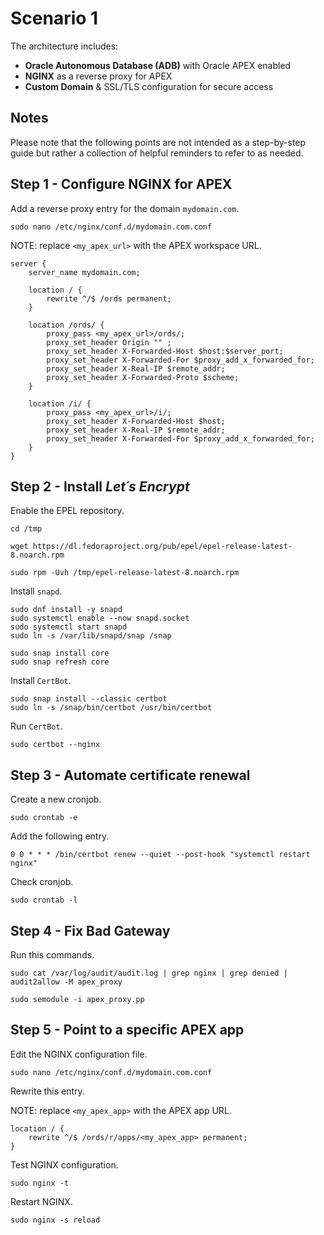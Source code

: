 # Scenario 1

The architecture includes:
- **Oracle Autonomous Database (ADB)** with Oracle APEX enabled
- **NGINX** as a reverse proxy for APEX
- **Custom Domain** & SSL/TLS configuration for secure access

## Notes

Please note that the following points are not intended as a step-by-step guide but rather a collection of helpful reminders to refer to as needed.

## Step 1 - Configure NGINX for APEX

Add a reverse proxy entry for the domain ```mydomain.com```.

```
sudo nano /etc/nginx/conf.d/mydomain.com.conf
```

NOTE: replace ```<my_apex_url>``` with the APEX workspace URL.

```
server {
    server_name mydomain.com;

    location / {
        rewrite ^/$ /ords permanent;
    }

    location /ords/ {
        proxy_pass <my_apex_url>/ords/;
        proxy_set_header Origin "" ;
        proxy_set_header X-Forwarded-Host $host:$server_port;        
        proxy_set_header X-Forwarded-For $proxy_add_x_forwarded_for;        
        proxy_set_header X-Real-IP $remote_addr;
        proxy_set_header X-Forwarded-Proto $scheme;   
    }

    location /i/ {
        proxy_pass <my_apex_url>/i/;
        proxy_set_header X-Forwarded-Host $host;
        proxy_set_header X-Real-IP $remote_addr;
        proxy_set_header X-Forwarded-For $proxy_add_x_forwarded_for;
    }
}
```

## Step 2 - Install *Let´s Encrypt*

Enable the EPEL repository.

```
cd /tmp

wget https://dl.fedoraproject.org/pub/epel/epel-release-latest-8.noarch.rpm

sudo rpm -Uvh /tmp/epel-release-latest-8.noarch.rpm
```

Install ```snapd```.

```
sudo dnf install -y snapd
sudo systemctl enable --now snapd.socket
sudo systemctl start snapd
sudo ln -s /var/lib/snapd/snap /snap

sudo snap install core
sudo snap refresh core
```

Install ```CertBot```.

```
sudo snap install --classic certbot
sudo ln -s /snap/bin/certbot /usr/bin/certbot
```

Run ```CertBot```.

```
sudo certbot --nginx
```

## Step 3 - Automate certificate renewal

Create a new cronjob.

```
sudo crontab -e
```

Add the following entry.

```
0 0 * * * /bin/certbot renew --quiet --post-hook "systemctl restart nginx"
```

Check cronjob.

```
sudo crontab -l
```

## Step 4 - Fix Bad Gateway 

Run this commands.

```
sudo cat /var/log/audit/audit.log | grep nginx | grep denied | audit2allow -M apex_proxy

sudo semodule -i apex_proxy.pp
```

## Step 5 - Point to a specific APEX app

Edit the NGINX configuration file.

```
sudo nano /etc/nginx/conf.d/mydomain.com.conf
```

Rewrite this entry.

NOTE: replace ```<my_apex_app>``` with the APEX app URL.

```
location / {
    rewrite ^/$ /ords/r/apps/<my_apex_app> permanent;
}
```

Test NGINX configuration.

```
sudo nginx -t 
```

Restart NGINX.

```
sudo nginx -s reload
```
